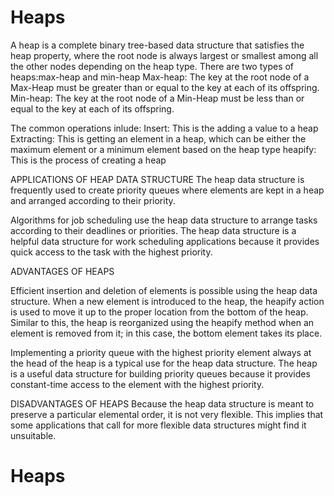 # Heaps
A heap is a complete binary  tree-based data structure that satisfies the heap property, where the root node is always largest or smallest among all the other nodes depending on the heap type.
There are two types of heaps:max-heap and min-heap
Max-heap: The key at the root node of a Max-Heap must be greater than or equal to the key at each of its offspring.
Min-heap: The key at the root node of a Min-Heap must be less than or equal to the key at each of its offspring.

The common operations inlude:
Insert: This is the adding a value to a heap
Extracting: This is getting an element in a heap, which can be either the maximum element or a minimum element based on the heap type
heapify: This is the process of creating a heap

APPLICATIONS OF HEAP DATA STRUCTURE
The heap data structure is frequently used to create priority queues where elements are kept in a heap and arranged according to their priority.

Algorithms for job scheduling use the heap data structure to arrange tasks according to their deadlines or priorities. The heap data structure is a helpful data structure for work scheduling applications because it provides quick access to the task with the highest priority.

ADVANTAGES OF HEAPS

Efficient insertion and deletion of elements is possible using the heap data structure. When a new element is introduced to the heap, the heapify action is used to move it up to the proper location from the bottom of the heap. Similar to this, the heap is reorganized using the heapify method when an element is removed from it; in this case, the bottom element takes its place.

Implementing a priority queue with the highest priority element always at the head of the heap is a typical use for the heap data structure. The heap is a useful data structure for building priority queues because it provides constant-time access to the element with the highest priority.

DISADVANTAGES OF HEAPS
Because the heap data structure is meant to preserve a particular elemental order, it is not very flexible. This implies that some applications that call for more flexible data structures might find it unsuitable.
# Heaps
